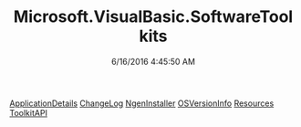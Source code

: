 ﻿---
title: Microsoft.VisualBasic.SoftwareToolkits
date: 6/16/2016 4:45:50 AM
---

[ApplicationDetails](T-Microsoft.VisualBasic.SoftwareToolkits.ApplicationDetails.html)
[ChangeLog](T-Microsoft.VisualBasic.SoftwareToolkits.ChangeLog.html)
[NgenInstaller](T-Microsoft.VisualBasic.SoftwareToolkits.NgenInstaller.html)
[OSVersionInfo](T-Microsoft.VisualBasic.SoftwareToolkits.OSVersionInfo.html)
[Resources](T-Microsoft.VisualBasic.SoftwareToolkits.Resources.html)
[ToolkitAPI](T-Microsoft.VisualBasic.SoftwareToolkits.ToolkitAPI.html)
